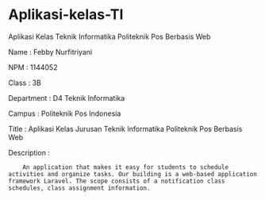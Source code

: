 # Aplikasi-kelas-TI
Aplikasi Kelas Teknik Informatika Politeknik Pos Berbasis Web

Name : Febby Nurfitriyani

NPM : 1144052

Class : 3B

Department : D4 Teknik Informatika

Campus : Politeknik Pos Indonesia

Title : Aplikasi Kelas Jurusan Teknik Informatika Politeknik Pos Berbasis Web

Description :

        An application that makes it easy for students to schedule activities and organize tasks. Our building is a web-based application framework Laravel. The scope consists of a notification class schedules, class assignment information.